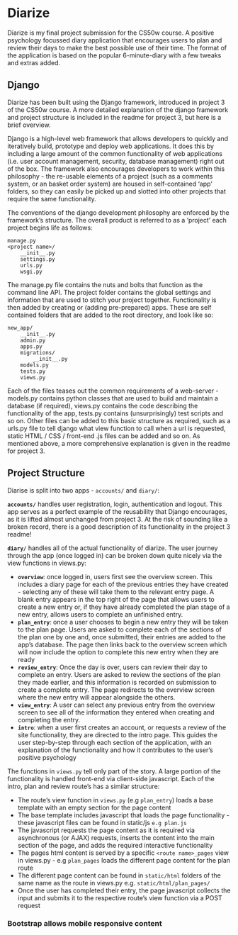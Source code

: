 # Diarize
Diarize is my final project submission for the CS50w course. A positive psychology focussed diary application that encourages users to plan and review their days to make the best possible use of their time. The format of the application is based on the popular 6-minute-diary with a few tweaks and extras added.

## Django
Diarize has been built using the Django framework, introduced in project 3 of the CS50w course. A more detailed explanation of the django framework and project structure is included in the readme for project 3, but here is a brief overview. 

Django is a high-level web framework that allows developers to quickly and iteratively build, prototype and deploy web applications. It does this by including a large amount of the common functionality of web applications (i.e. user account management, security, database management) right out of the box. The framework also encourages developers to work within this philosophy - the re-usable elements of a project (such as a comments system, or an basket order system) are housed in self-contained ‘app’ folders, so they can easily be picked up and slotted into other projects that require the same functionality. 

The conventions of the django development philosophy are enforced by the framework’s structure. The overall product is referred to as a ‘project’ each project begins life as follows:

```
manage.py
<project name>/
	__init__.py
	settings.py
	urls.py
	wsgi.py
```

The manage.py file contains the nuts and bolts that function as the command line API. The project folder contains the global settings and information that are used to stitch your project together.
Functionality is then added by creating or (adding pre-prepared) apps. These are self contained folders that are added to the root directory, and look like so:

```
new_app/
	__init__.py
	admin.py
	apps.py
	migrations/
		__init__.py
	models.py
	tests.py
	views.py
```

Each of the files teases out the common requirements of a web-server - models.py contains python classes that are used to build and maintain a database (if required), views.py contains the code describing the functionality of the app, tests.py contains (unsurprisingly) test scripts and so on. Other files can be added to this basic structure as required, such as a urls.py file to tell django what view function to call when a url is requested, static HTML / CSS / front-end .js files can be added and so on. As mentioned above, a more comprehensive explanation is given in the readme for project 3.

## Project Structure

Diarise is split into two apps - `accounts/` and `diary/`:

**`accounts/`** handles user registration, login, authentication and logout. This app serves as a perfect example of the reusability that Django encourages, as it is lifted almost unchanged from project 3. At the risk of sounding like a broken record, there is a good description of its functionality in the project 3 readme!

**`diary/`** handles all of the actual functionality of diarize. The user journey through the app (once logged in) can be broken down quite nicely via the view functions in views.py:

* **`overview`**: once logged in, users first see the overview screen. This includes a diary page for each of the previous entries they have created - selecting any of these will take them to the relevant entry page. A blank entry appears in the top right of the page that allows users to create a new entry or, if they have already completed the plan stage of a new entry, allows users to complete an unfinished entry.
* **`plan_entry`**: once a user chooses to begin a new entry they will be taken to the plan page. Users are asked to complete each of the sections of the plan one by one and, once submitted, their entries are added to the app’s database. The page then links back to the overview screen which will now include the option to complete this new entry when they are ready
* **`review_entry`**: Once the day is over, users can review their day to complete an entry. Users are asked to review the sections of the plan they made earlier, and this information is recorded on submission to create a complete entry. The page redirects to the overview screen where the new entry will appear alongside the others.
* **`view_entry`**: A user can select any previous entry from the overview screen to see all of the information they entered when creating and completing the entry. 
* **`intro`**: when a user first creates an account, or requests a review of the site functionality, they are directed to the intro page. This guides the user step-by-step through each section of the application, with an explanation of the functionality and how it contributes to the user’s positive psychology

The functions in `views.py` tell only part of the story. A large portion of the functionality is handled front-end via client-side javascript. Each of the intro, plan and review route’s has a similar structure:
* The route’s view function in `views.py` (e.g `plan_entry`) loads a base template with an empty section for the page content
* The base template includes javascript that loads the page functionality - these javascript files can be found in static/js `e.g plan.js`
* The javascript requests the page content as it is required via asynchronous (or AJAX) requests, inserts the content into the main section of the page, and adds the required interactive functionality
* The pages html content is served by a specific `<route name>_pages` view in views.py - e.g `plan_pages` loads the different page content for the plan route
* The different page content can be found in `static/html` folders of the same name as the route in views.py e.g. `static/html/plan_pages/`
* Once the user has completed their entry, the page javascript collects the input and submits it to the respective route’s view function via a POST request


### Bootstrap allows mobile responsive content
 
 
 
